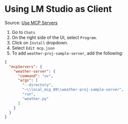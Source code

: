 # Using LM Studio as Client

Source: [Use MCP Servers](https://lmstudio.ai/docs/app/plugins/mcp)

1. Go to `Chats`
2. On the right side of the UI, select `Program`.
3. Click on `Install` dropdown.
4. Select `Edit mcp.json`
5. To add `weather-proj-sample-server`, add the following:

```json
{
  "mcpServers": {
    "weather-server": {
      "command": "uv",
      "args": [
        "--directory",
        "~\\local_mcp_00\\weather-proj-sample-server",
        "run",
        "weather.py"
      ]
    }
  }
}
```